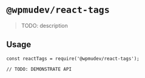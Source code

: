 # `@wpmudev/react-tags`

> TODO: description

## Usage

```
const reactTags = require('@wpmudev/react-tags');

// TODO: DEMONSTRATE API
```
